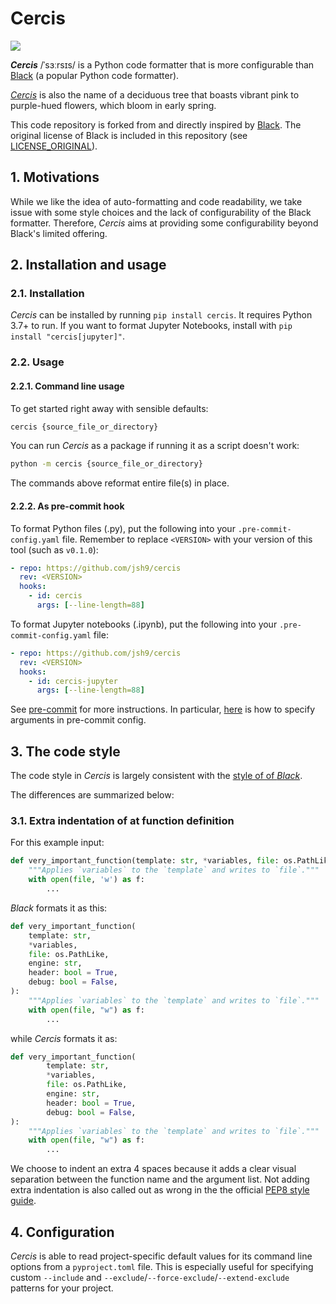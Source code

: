 # Cercis

[![](https://upload.wikimedia.org/wikipedia/commons/thumb/4/4c/Red_bud_2009.jpg/320px-Red_bud_2009.jpg)](https://en.wikipedia.org/wiki/Cercis)

_**Cercis**_ /ˈsɜːrsɪs/ is a Python code formatter that is more configurable than
[Black](https://github.com/psf/black) (a popular Python code formatter).

[_Cercis_](https://en.wikipedia.org/wiki/Cercis) is also the name of a deciduous tree
that boasts vibrant pink to purple-hued flowers, which bloom in early spring.

This code repository is forked from and directly inspired by
[Black](https://github.com/psf/black). The original license of Black is included in this
repository (see [LICENSE_ORIGINAL](./LICENSE_ORIGINAL)).

## 1. Motivations

While we like the idea of auto-formatting and code readability, we take issue with some
style choices and the lack of configurability of the Black formatter. Therefore,
_Cercis_ aims at providing some configurability beyond Black's limited offering.

## 2. Installation and usage

### 2.1. Installation

_Cercis_ can be installed by running `pip install cercis`. It requires Python 3.7+ to
run. If you want to format Jupyter Notebooks, install with
`pip install "cercis[jupyter]"`.

### 2.2. Usage

#### 2.2.1. Command line usage

To get started right away with sensible defaults:

```sh
cercis {source_file_or_directory}
```

You can run _Cercis_ as a package if running it as a script doesn't work:

```sh
python -m cercis {source_file_or_directory}
```

The commands above reformat entire file(s) in place.

#### 2.2.2. As pre-commit hook

To format Python files (.py), put the following into your `.pre-commit-config.yaml`
file. Remember to replace `<VERSION>` with your version of this tool (such as `v0.1.0`):

```yaml
- repo: https://github.com/jsh9/cercis
  rev: <VERSION>
  hooks:
    - id: cercis
      args: [--line-length=88]
```

To format Jupyter notebooks (.ipynb), put the following into your
`.pre-commit-config.yaml` file:

```yaml
- repo: https://github.com/jsh9/cercis
  rev: <VERSION>
  hooks:
    - id: cercis-jupyter
      args: [--line-length=88]
```

See [pre-commit](https://github.com/pre-commit/pre-commit) for more instructions. In
particular, [here](https://pre-commit.com/#passing-arguments-to-hooks) is how to specify
arguments in pre-commit config.

## 3. The code style

The code style in _Cercis_ is largely consistent with the
[style of of _Black_](https://black.readthedocs.io/en/stable/the_black_code_style/current_style.html).

The differences are summarized below:

### 3.1. Extra indentation of at function definition

For this example input:

```python
def very_important_function(template: str, *variables, file: os.PathLike, engine: str, header: bool = True, debug: bool = False):
    """Applies `variables` to the `template` and writes to `file`."""
    with open(file, 'w') as f:
        ...
```

_Black_ formats it as this:

```python
def very_important_function(
    template: str,
    *variables,
    file: os.PathLike,
    engine: str,
    header: bool = True,
    debug: bool = False,
):
    """Applies `variables` to the `template` and writes to `file`."""
    with open(file, "w") as f:
        ...
```

while _Cercis_ formats it as:

```python
def very_important_function(
        template: str,
        *variables,
        file: os.PathLike,
        engine: str,
        header: bool = True,
        debug: bool = False,
):
    """Applies `variables` to the `template` and writes to `file`."""
    with open(file, "w") as f:
        ...
```

We choose to indent an extra 4 spaces because it adds a clear visual separation between
the function name and the argument list. Not adding extra indentation is also called out
as wrong in the the official
[PEP8 style guide](https://peps.python.org/pep-0008/#indentation).

## 4. Configuration

_Cercis_ is able to read project-specific default values for its command line options
from a `pyproject.toml` file. This is especially useful for specifying custom
`--include` and `--exclude`/`--force-exclude`/`--extend-exclude` patterns for your
project.
